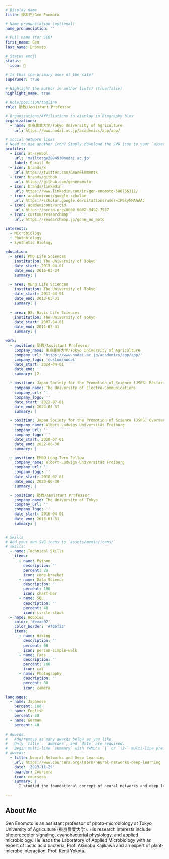 ```yaml
---
# Display name
title: 榎本元/Gen Enomoto

# Name pronunciation (optional)
name_pronunciation: ''

# Full name (for SEO)
first_name: Gen
last_name: Enomoto

# Status emoji
status:
  icon: 🧬

# Is this the primary user of the site?
superuser: true

# Highlight the author in author lists? (true/false)
highlight_name: true

# Role/position/tagline
role: 助教/Assistant Professor

# Organizations/Affiliations to display in Biography blox
organizations:
  - name: 東京農業大学/Tokyo University of Agriculture
    url: https://www.nodai.ac.jp/academics/app/app/

# Social network links
# Need to use another icon? Simply download the SVG icon to your `assets/media/icons/` folder.
profiles:
  - icon: at-symbol
    url: 'mailto:ge208493@nodai.ac.jp'
    label: E-mail Me
  - icon: brands/x
    url: https://twitter.com/GeneElements
  - icon: brands/github
    url: https://github.com/genenomoto
  - icon: brands/linkedin
    url: https://www.linkedin.com/in/gen-enomoto-500756311/
  - icon: academicons/google-scholar
    url: https://scholar.google.de/citations?user=IP9kyhMAAAAJ
  - icon: academicons/orcid
    url: https://orcid.org/0000-0002-9492-7557
  - icon: custom/researchmap
    url: https://researchmap.jp/gene_no_moto

interests:
  - Microbiology
  - Photobiology
  - Synthetic Biology

education:
  - area: PhD Life Sciences
    institution: The University of Tokyo
    date_start: 2013-04-01
    date_end: 2016-03-24
    summary: |

  - area: MEng Life Sciences
    institution: The University of Tokyo
    date_start: 2011-04-01
    date_end: 2013-03-31
    summary: |
   
  - area: BSc Basic Life Sciences
    institution: The University of Tokyo
    date_start: 2007-04-01
    date_end: 2011-03-31
    summary: |
     
work:
  - position: 助教/Assistant Professor
    company_name: 東京農業大学/Tokyo University of Agriculture
    company_url: 'https://www.nodai.ac.jp/academics/app/app/'
    company_logo: 'custom/nodai'
    date_start: 2024-04-01
    date_end: ''
    summary: |2-
     
  - position: Japan Society for the Promotion of Science (JSPS) Restart Postdoctoral Research Fellow
    company_name: The University of Electro-Communications 
    company_url: ''
    company_logo: ''
    date_start: 2022-07-01
    date_end: 2024-03-31
    summary: |

  - position: Japan Society for the Promotion of Science (JSPS) Overseas Research Fellow
    company_name: Albert-Ludwigs-Universität Freiburg 
    company_url: ''
    company_logo: ''
    date_start: 2020-07-01
    date_end: 2022-06-30
    summary: |

  - position: EMBO Long-Term Fellow
    company_name: Albert-Ludwigs-Universität Freiburg 
    company_url: ''
    company_logo: ''
    date_start: 2018-02-01
    date_end: 2020-06-30
    summary: |

  - position: 助教/Assistant Professor
    company_name: The University of Tokyo
    company_url: ''
    company_logo: ''
    date_start: 2016-04-01
    date_end: 2018-01-31
    summary: |
   

# Skills
# Add your own SVG icons to `assets/media/icons/`
# skills:
  - name: Technical Skills
    items:
      - name: Python
        description: ''
        percent: 80
        icon: code-bracket
      - name: Data Science
        description: ''
        percent: 100
        icon: chart-bar
      - name: SQL
        description: ''
        percent: 40
        icon: circle-stack
  - name: Hobbies
    color: '#eeac02'
    color_border: '#f0bf23'
    items:
      - name: Hiking
        description: ''
        percent: 60
        icon: person-simple-walk
      - name: Cats
        description: ''
        percent: 100
        icon: cat
      - name: Photography
        description: ''
        percent: 80
        icon: camera

languages:
  - name: Japanese
    percent: 100
  - name: English
    percent: 80
  - name: German
    percent: 40

# Awards.
#   Add/remove as many awards below as you like.
#   Only `title`, `awarder`, and `date` are required.
#   Begin multi-line `summary` with YAML's `|` or `|2-` multi-line prefix and indent 2 spaces below.
# awards:
  - title: Neural Networks and Deep Learning
    url: https://www.coursera.org/learn/neural-networks-deep-learning
    date: '2023-11-25'
    awarder: Coursera
    icon: coursera
    summary: |
      I studied the foundational concept of neural networks and deep learning. By the end, I was familiar with the significant technological trends driving the rise of deep learning; build, train, and apply fully connected deep neural networks; implement efficient (vectorized) neural networks; identify key parameters in a neural network’s architecture; and apply deep learning to your own applications.

---
```


## About Me

Gen Enomoto is an assistant professor of photo-microbiology at Tokyo University of Agriculture (東京農業大学). His research interests include photoreceptor signaling, cyanobacterial physiology, and applied microbiology. He leads the Laboratory of Applied Microbiology with an expert of lactic acid bacteria, Prof. Akinobu Kajikawa and an expert of plant-microbe interaction, Prof. Kenji Yokota.
